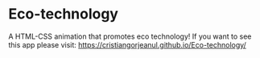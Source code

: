 # Eco-technology
A HTML-CSS animation that promotes eco technology! If you want to see this app please visit: https://cristiangorjeanul.github.io/Eco-technology/
